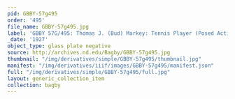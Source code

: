 ```yaml
---
pid: GBBY-57g495
order: '495'
file_name: GBBY-57g495.jpg
label: 'GBBY 57G/495: Thomas J. (Bud) Markey: Tennis Player (Posed Action) - 1927'
_date: '1927'
object_type: glass plate negative
source: http://archives.nd.edu/Bagby/GBBY-57g495.jpg
thumbnail: "/img/derivatives/simple/GBBY-57g495/thumbnail.jpg"
manifest: "/img/derivatives/iiif/images/GBBY-57g495/manifest.json"
full: "/img/derivatives/simple/GBBY-57g495/full.jpg"
layout: generic_collection_item
collection: bagby
---
```

